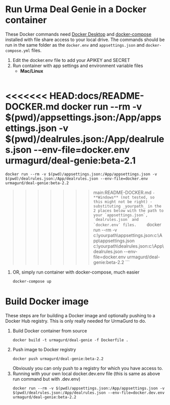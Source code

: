 # Run Urma Deal Genie in a Docker container
These Docker commands need [Docker Desktop](https://docs.docker.com/desktop/) and [docker-compose](https://docs.docker.com/compose/install/) installed with file share access to your local drive. The commands should be run in the same folder as the `docker.env` and `appsettings.json` and `docker-compose.yml` files.
1. Edit the docker.env file to add your APIKEY and SECRET
1. Run container with app settings and environment variable files
    - **Mac/Linux**
    ```
<<<<<<< HEAD:docs/README-DOCKER.md
    docker run --rm -v $(pwd)/appsettings.json:/App/appsettings.json -v $(pwd)/dealrules.json:/App/dealrules.json --env-file=docker.env urmagurd/deal-genie:beta-2.1
=======
    docker run --rm -v $(pwd)/appsettings.json:/App/appsettings.json -v $(pwd)/dealrules.json:/App/dealrules.json --env-file=docker.env urmagurd/deal-genie:beta-2.2
>>>>>>> main:README-DOCKER.md
    ```
    - **Windows** (not tested, so this might not be right) - substituting _yourpath_ in the 2 places below with the path to your `appsettings.json`, `dealrules.json` and `docker.env` files.    
    ```
    docker run --rm -v c:\yourpath\appsettings.json:c:\App\appsettings.json c:\yourpath\dealrules.json:c:\App\dealrules.json --env-file=docker.env urmagurd/deal-genie:beta-2.2
    ```
  
1. OR, simply run container with docker-compose, much easier
    ```
    docker-compose up
    ```

# Build Docker image
These steps are for building a Docker image and optionally pushing to a Docker Hub registry. This is only really needed for UrmaGurd to do.
1. Build Docker container from source
    ```
    docker build -t urmagurd/deal-genie -f Dockerfile .
    ```
1. Push image to Docker registry 
    ```
    docker push urmagurd/deal-genie:beta-2.2
    ```
   Obviously you can only push to a registry for which you have access to.
1. Running with your own local docker.dev.env file (this is same as above run command but with .dev.env)
    ```
    docker run --rm -v $(pwd)/appsettings.json:/App/appsettings.json -v $(pwd)/dealrules.json:/App/dealrules.json --env-file=docker.dev.env urmagurd/deal-genie:beta-2.2
    ```

